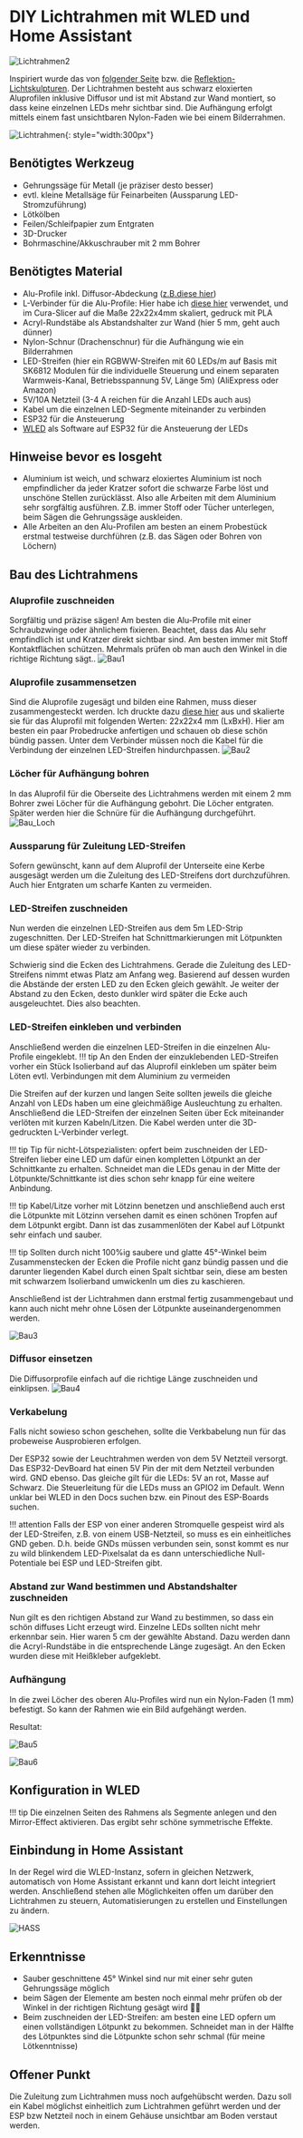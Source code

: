 # DIY Lichtrahmen mit WLED und Home Assistant

![Lichtrahmen2](../img/lichtrahmen.gif)

Inspiriert wurde das von [folgender Seite](https://style.oversubstance.net/2020/08/create-a-hue-compatible-diy-led-light-sculpture/) bzw. die [Reflektion-Lichtskulpturen](https://reflektion.shop/). 
Der Lichtrahmen besteht aus schwarz eloxierten Aluprofilen inklusive Diffusor und ist mit Abstand zur Wand montiert, so dass keine einzelnen LEDs mehr sichtbar sind. Die Aufhängung erfolgt mittels einem fast unsichtbaren Nylon-Faden wie bei einem Bilderrahmen.

![Lichtrahmen](../img/lichtrahmen_wand-ww.jpg){: style="width:300px"}

## Benötigtes Werkzeug
- Gehrungssäge für Metall (je präziser desto besser)
- evtl. kleine Metallsäge für Feinarbeiten (Aussparung LED-Stromzuführung)
- Lötkölben
- Feilen/Schleifpapier zum Entgraten
- 3D-Drucker
- Bohrmaschine/Akkuschrauber mit 2 mm Bohrer

## Benötigtes Material  
- Alu-Profile inkl. Diffusor-Abdeckung ([z.B.diese hier](https://meine-leds.com/Aufputz-Flach-12mm-Serie-ECO))
- L-Verbinder für die Alu-Profile: Hier habe ich [diese hier](https://www.thingiverse.com/thing:4570908) verwendet, und im Cura-Slicer auf die Maße 22x22x4mm skaliert, gedruck mit PLA
- Acryl-Rundstäbe als Abstandshalter zur Wand (hier 5 mm, geht auch dünner)
- Nylon-Schnur (Drachenschnur) für die Aufhängung wie ein Bilderrahmen
- LED-Streifen (hier ein RGBWW-Streifen mit 60 LEDs/m auf Basis mit SK6812 Modulen für die individuelle Steuerung und einem separaten Warmweis-Kanal, Betriebsspannung 5V, Länge 5m) (AliExpress oder Amazon)
- 5V/10A Netzteil (3-4 A reichen für die Anzahl LEDs auch aus)
- Kabel um die einzelnen LED-Segmente miteinander zu verbinden
- ESP32 für die Ansteuerung
- [WLED](https://github.com/Aircoookie/WLED) als Software auf ESP32 für die Ansteuerung der LEDs 

## Hinweise bevor es losgeht

- Aluminium ist weich, und schwarz eloxiertes Aluminium ist noch empfindlicher da jeder Kratzer sofort die schwarze Farbe löst und unschöne Stellen zurücklässt. Also alle Arbeiten mit dem Aluminium sehr sorgfältig ausführen. Z.B. immer Stoff oder Tücher unterlegen, beim Sägen die Gehrungssäge auskleiden.
- Alle Arbeiten an den Alu-Profilen am besten an einem Probestück erstmal testweise durchführen (z.B. das Sägen oder Bohren von Löchern)

## Bau des Lichtrahmens

### Aluprofile zuschneiden
Sorgfältig und präzise sägen! Am besten die Alu-Profile mit einer Schraubzwinge oder ähnlichem fixieren. Beachtet, dass das Alu sehr empfindlich ist und Kratzer direkt sichtbar sind. Am besten immer mit Stoff Kontaktflächen schützen. Mehrmals prüfen ob man auch den Winkel in die richtige Richtung sägt..
![Bau1](../img/lichtrahmen-gehrung.jpg)

### Aluprofile zusammensetzen
Sind die Aluprofile zugesägt und bilden eine Rahmen, muss dieser zusammengesteckt werden. Ich druckte dazu [diese hier](https://www.thingiverse.com/thing:4570908)  aus und skalierte sie für das Aluprofil mit folgenden Werten: 22x22x4 mm (LxBxH). Hier am besten ein paar Probedrucke anfertigen und schauen ob diese schön bündig passen. Unter dem Verbinder müssen noch die Kabel für die Verbindung der einzelnen LED-Streifen hindurchpassen.
![Bau2](../img/lichtrahmen_bauteile.jpg)

### Löcher für Aufhängung bohren
In das Aluprofil für die Oberseite des Lichtrahmens werden mit einem 2 mm Bohrer zwei Löcher für die Aufhängung gebohrt. Die Löcher entgraten. Später werden hier die Schnüre für die Aufhängung durchgeführt.
![Bau_Loch](../img/lichtrahmen_bohrloch.jpg)


### Aussparung für Zuleitung LED-Streifen
Sofern gewünscht, kann auf dem Aluprofil der Unterseite eine Kerbe ausgesägt werden um die Zuleitung des LED-Streifens dort durchzuführen. Auch hier Entgraten um scharfe Kanten zu vermeiden.

### LED-Streifen zuschneiden
Nun werden die einzelnen LED-Streifen aus dem 5m LED-Strip zugeschnitten. Der LED-Streifen hat Schnittmarkierungen mit Lötpunkten um diese später wieder zu verbinden. 

Schwierig sind die Ecken des Lichtrahmens. Gerade die Zuleitung des LED-Streifens nimmt etwas Platz am Anfang weg. Basierend auf dessen wurden die Abstände der ersten LED zu den Ecken gleich gewählt. Je weiter der Abstand zu den Ecken, desto dunkler wird später die Ecke auch ausgeleuchtet. Dies also beachten.

### LED-Streifen einkleben und verbinden
Anschließend werden die einzelnen LED-Streifen in die einzelnen Alu-Profile eingeklebt. 
!!! tip
    An den Enden der einzuklebenden LED-Streifen vorher ein Stück Isolierband auf das Aluprofil einkleben um später beim Löten evtl. Verbindungen mit dem Aluminium zu vermeiden

Die Streifen auf der kurzen und langen Seite sollten jeweils die gleiche Anzahl von LEDs haben um eine gleichmäßige Ausleuchtung zu erhalten. Anschließend die LED-Streifen der einzelnen Seiten über Eck miteinander verlöten mit kurzen Kabeln/Litzen. Die Kabel werden unter die 3D-gedruckten L-Verbinder verlegt. 

!!! tip
    Tip für nicht-Lötspezialisten: opfert beim zuschneiden der LED-Streifen lieber eine LED um dafür einen kompletten Lötpunkt an der Schnittkante zu erhalten. Schneidet man die LEDs genau in der Mitte der Lötpunkte/Schnittkante ist dies schon sehr knapp für eine weitere Anbindung. 
    
!!! tip
    Kabel/Litze vorher mit Lötzinn benetzen und anschließend auch erst die Lötpunkte mit Lötzinn versehen damit es einen schönen Tropfen auf dem Lötpunkt ergibt. Dann ist das zusammenlöten der Kabel auf Lötpunkt sehr einfach und sauber.

!!! tip
    Sollten durch nicht 100%ig saubere und glatte 45°-Winkel beim Zusammenstecken der Ecken die Profile nicht ganz bündig passen und die darunter liegenden Kabel durch einen Spalt sichtbar sein, diese am besten mit schwarzem Isolierband umwickenln um dies zu kaschieren.

Anschließend ist der Lichtrahmen dann erstmal fertig zusammengebaut und kann auch nicht mehr ohne Lösen der Lötpunkte auseinandergenommen werden.

![Bau3](../img/lichtrahmen_led-loeten.jpg)
### Diffusor einsetzen
Die Diffusorprofile einfach auf die richtige Länge zuschneiden und einklipsen.
![Bau4](../img/lichtrahmen_diffusor2.jpg)
### Verkabelung 
Falls nicht sowieso schon geschehen, sollte die Verkbabelung nun für das probeweise Ausprobieren erfolgen.

Der ESP32 sowie der Leuchtrahmen werden von dem 5V Netzteil versorgt. Das ESP32-DevBoard hat einen 5V Pin der mit dem Netzteil verbunden wird. GND ebenso. Das gleiche gilt für die LEDs: 5V an rot, Masse auf Schwarz. Die Steuerleitung für die LEDs muss an GPIO2 im Default. Wenn unklar bei WLED in den Docs suchen bzw. ein Pinout des ESP-Boards suchen.

!!! attention
    Falls der ESP von einer anderen Stromquelle gespeist wird als der LED-Streifen, z.B. von einem USB-Netzteil, so muss es ein einheitliches GND geben. D.h. beide GNDs müssen verbunden sein, sonst kommt es nur zu wild blinkendem LED-Pixelsalat da es dann unterschiedliche Null-Potentiale bei ESP und LED-Streifen gibt.


### Abstand zur Wand bestimmen und Abstandshalter zuschneiden
Nun gilt es den richtigen Abstand zur Wand zu bestimmen, so dass ein schön diffuses Licht erzeugt wird. Einzelne LEDs sollten nicht mehr erkennbar sein. Hier waren 5 cm der gewählte Abstand. Dazu werden dann die Acryl-Rundstäbe in die entsprechende Länge zugesägt. An den Ecken wurden diese mit Heißkleber aufgeklebt.

### Aufhängung

In die zwei Löcher des oberen Alu-Profiles wird nun ein Nylon-Faden (1 mm) befestigt. So kann der Rahmen wie ein Bild aufgehängt werden.

Resultat:

![Bau5](../img/lichtrahmen_wand-bunt.jpg)

![Bau6](../img/lichtrahmen_wand-ww.jpg)




## Konfiguration in WLED

!!! tip
    Die einzelnen Seiten des Rahmens als Segmente anlegen und den Mirror-Effect aktivieren. Das ergibt sehr schöne symmetrische Effekte.

## Einbindung in Home Assistant

In der Regel wird die WLED-Instanz, sofern in gleichen Netzwerk,  automatisch von Home Assistant erkannt und kann dort leicht integriert werden. Anschließend stehen alle Möglichkeiten offen um darüber den Lichtrahmen zu steuern, Automatisierungen zu erstellen und Einstellungen zu ändern.

![HASS](../img/lichtrahmen-homeassistant.png)

## Erkenntnisse
- Sauber geschnittene 45° Winkel sind nur mit einer sehr guten Gehrungssäge möglich
- beim Sägen der Elemente am besten noch einmal mehr prüfen ob der Winkel in der richtigen Richtung gesägt wird :man_facepalming:
- Beim zuschneiden der LED-Streifen: am besten eine LED opfern um einen vollständigen Lötpunkt zu bekommen. Schneidet man in der Hälfte des Lötpunktes sind die Lötpunkte schon sehr schmal (für meine Lötkenntnisse)

## Offener Punkt
Die Zuleitung zum Lichtrahmen muss noch aufgehübscht werden. Dazu soll ein Kabel möglichst einheitlich zum Lichtrahmen geführt werden und der ESP bzw Netzteil noch in einem Gehäuse unsichtbar am Boden verstaut werden.